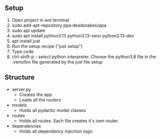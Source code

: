 ## Setup
1. Open project in wsl terminal
2. sudo add-apt-repository ppa:deadsnakes/ppa
3. sudo apt update
4. sudo apt install python3.13 python3.13-venv python3.13-dev
5. apt install just
6. Run the setup recipe ("just setup")
7. Type code .
8. ctrl-shift-p - select python interpreter. Choose the python3.8 file in the .venv/bin file generated by the just file setup

## Structure
* server.py
    * Creates the app
    * Loads all the routers
* models
    * Holds all pydantic model classes
* routes
    * Holds all routes. Each file creates it's own router.
* dependencies
    * Holds all dependency injection logic
